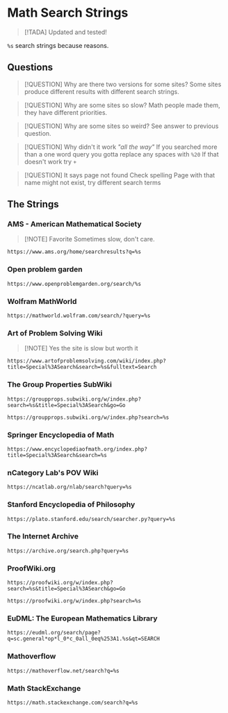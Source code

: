 # Math Search Strings

> [!TADA] Updated and tested!

`%s` search strings because reasons.

## Questions

> [!QUESTION] Why are there two versions for some sites?
> Some sites produce different results with different search strings.

> [!QUESTION] Why are some sites so slow?
> Math people made them, they have different priorities. 

> [!QUESTION] Why are some sites so weird?
> See answer to previous question.

> [!QUESTION] Why didn't it work *"all the way"*
> If you searched more than a one word query you gotta replace any spaces with `%20`
> If that doesn't work try `+`

> [!QUESTION] It says page not found
> Check spelling
> Page with that name might not exist, try different search terms


## The Strings


### AMS - American Mathematical Society

> [!NOTE] Favorite
> Sometimes slow, don't care.

```
https://www.ams.org/home/searchresults?q=%s
```

### Open problem garden

```
https://www.openproblemgarden.org/search/%s
```

### Wolfram MathWorld

```
https://mathworld.wolfram.com/search/?query=%s
```


### Art of Problem Solving Wiki

> [!NOTE] Yes the site is slow but worth it

```
https://www.artofproblemsolving.com/wiki/index.php?title=Special%3ASearch&search=%s&fulltext=Search
```

### The Group Properties SubWiki

```
https://groupprops.subwiki.org/w/index.php?search=%s&title=Special%3ASearch&go=Go
```

```
https://groupprops.subwiki.org/w/index.php?search=%s
```

### Springer Encyclopedia of Math


```
https://www.encyclopediaofmath.org/index.php?title=Special%3ASearch&search=%s
```

### nCategory Lab's POV Wiki

```
https://ncatlab.org/nlab/search?query=%s
```


### Stanford Encyclopedia of Philosophy

```
https://plato.stanford.edu/search/searcher.py?query=%s
```


### The Internet Archive

```
https://archive.org/search.php?query=%s
```

### ProofWiki.org

```
https://proofwiki.org/w/index.php?search=%s&title=Special%3ASearch&go=Go
```

```
https://proofwiki.org/w/index.php?search=%s
```



### EuDML: The European Mathematics Library

```
https://eudml.org/search/page?q=sc.general*op*l_0*c_0all_0eq%253A1.%s&qt=SEARCH
```

### Mathoverflow

```
https://mathoverflow.net/search?q=%s
```


### Math StackExchange

```
https://math.stackexchange.com/search?q=%s
```